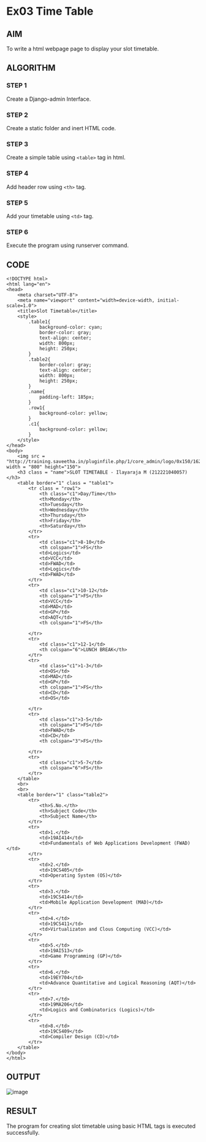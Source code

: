 # Ex03 Time Table

## AIM
To write a html webpage page to display your slot timetable.


## ALGORITHM
### STEP 1
Create a Django-admin Interface.

### STEP 2
Create a static folder and inert HTML code.

### STEP 3
Create a simple table using ```<table>``` tag in html.

### STEP 4
Add header row using ```<th>``` tag.

### STEP 5
Add your timetable using ```<td>``` tag.

### STEP 6
Execute the program using runserver command.

## CODE
```
<!DOCTYPE html>
<html lang="en">
<head>
    <meta charset="UTF-8">
    <meta name="viewport" content="width=device-width, initial-scale=1.0">
    <title>Slot Timetable</title>
    <style>
        .table1{
            background-color: cyan;
            border-color: gray;
            text-align: center;
            width: 800px;
            height: 250px;
        }
        .table2{
            border-color: gray;
            text-align: center;
            width: 800px;
            height: 250px; 
        }
        .name{
            padding-left: 185px;
        }
        .row1{
            background-color: yellow;
        }
        .c1{
            background-color: yellow;
        }
    </style>
</head>
<body>
    <img src = "http://training.saveetha.in/pluginfile.php/1/core_admin/logo/0x150/1623542614/logo_1.png" width = "800" height="150">
    <h3 class = "name">SLOT TIMETABLE - Ilayaraja M (212221040057)</h3>
    <table border="1" class = "table1">
        <tr class = "row1">
            <th class="c1">Day/Time</th>
            <th>Monday</th>
            <th>Tuesday</th>
            <th>Wednesday</th>
            <th>Thursday</th>
            <th>Friday</th>
            <th>Saturday</th>
        </tr>
        <tr>
            <td class="c1">8-10</td>
            <th colspan="1">FS</th>
            <td>Logics</td>
            <td>VCC</td>
            <td>FWAD</td>
            <td>Logics</td>
            <td>FWAD</td>
        </tr>
        <tr>
            <td class="c1">10-12</td>
            <th colspan="1">FS</th>
            <td>VCC</td>
            <td>MAD</td>
            <td>GP</td>
            <td>AQT</td>
            <th colspan="1">FS</th>
            
        </tr>
        <tr>
            <td class="c1">12-1</td>
            <th colspan="6">LUNCH BREAK</th>
        </tr>
        <tr>
            <td class="c1">1-3</td>
            <td>OS</td>
            <td>MAD</td>
            <td>GP</td>
            <th colspan="1">FS</th>
            <td>CD</td>
            <td>OS</td>
            
        </tr>
        <tr>
            <td class="c1">3-5</td>
            <th colspan="1">FS</td>
            <td>FWAD</td>
            <td>CD</td>
            <th colspan="3">FS</th> 

        </tr>
        <tr>
            <td class="c1">5-7</td>
            <th colspan="6">FS</th>
        </tr>
    </table>
    <br>
    <br>
    <table border="1" class="table2">
        <tr>
            <th>S.No.</th>
            <th>Subject Code</th>
            <th>Subject Name</th>
        </tr>
        <tr>
            <td>1.</td>
            <td>19AI414</td>
            <td>Fundamentals of Web Applications Development (FWAD)</td>
        </tr>
        <tr>
            <td>2.</td>
            <td>19CS405</td>
            <td>Operating System (OS)</td>
        </tr>
        <tr>
            <td>3.</td>
            <td>19CS414</td>
            <td>Mobile Application Development (MAD)</td>
        </tr>
        <tr>
            <td>4.</td>
            <td>19CS411</td>
            <td>Virtualizaton and Clous Computing (VCC)</td>
        </tr>
        <tr>
            <td>5.</td>
            <td>19AI513</td>
            <td>Game Programming (GP)</td>
        </tr>
        <tr>
            <td>6.</td>
            <td>19EY704</td>
            <td>Advance Quantitative and Logical Reasoning (AQT)</td>
        </tr>
        <tr>
            <td>7.</td>
            <td>19MA206</td>
            <td>Logics and Combinatorics (Logics)</td>
        </tr>
        <tr>
            <td>8.</td>
            <td>19CS409</td>
            <td>Compiler Design (CD)</td>
        </tr>
    </table>
</body>
</html>
```

## OUTPUT
![image](https://github.com/selvasachein/slot/assets/127576283/d0db1eb2-5e03-4989-ae62-4ece054e41bc)

## RESULT
The program for creating slot timetable using basic HTML tags is executed successfully.
